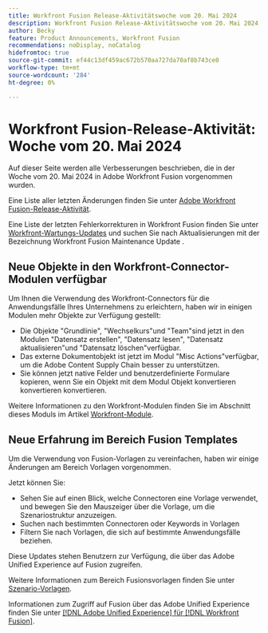 ```yaml
---
title: Workfront Fusion Release-Aktivitätswoche vom 20. Mai 2024
description: Workfront Fusion Release-Aktivitätswoche vom 20. Mai 2024
author: Becky
feature: Product Announcements, Workfront Fusion
recommendations: noDisplay, noCatalog
hidefromtoc: true
source-git-commit: ef44c13df459ac672b570aa727da70af8b743ce0
workflow-type: tm+mt
source-wordcount: '284'
ht-degree: 0%

---
```


# Workfront Fusion-Release-Aktivität: Woche vom 20. Mai 2024

Auf dieser Seite werden alle Verbesserungen beschrieben, die in der Woche vom 20. Mai 2024 in Adobe Workfront Fusion vorgenommen wurden.

Eine Liste aller letzten Änderungen finden Sie unter [Adobe Workfront Fusion-Release-Aktivität](../../../product-announcements/product-releases/fusion-release-activity/fusion-release-activity.md).

Eine Liste der letzten Fehlerkorrekturen in Workfront Fusion finden Sie unter [Workfront-Wartungs-Updates](https://experienceleague.adobe.com/docs/workfront-known-issues/releases/current-updates.html) und suchen Sie nach Aktualisierungen mit der Bezeichnung Workfront Fusion Maintenance Update .

## Neue Objekte in den Workfront-Connector-Modulen verfügbar

Um Ihnen die Verwendung des Workfront-Connectors für die Anwendungsfälle Ihres Unternehmens zu erleichtern, haben wir in einigen Modulen mehr Objekte zur Verfügung gestellt:

* Die Objekte &quot;Grundlinie&quot;, &quot;Wechselkurs&quot;und &quot;Team&quot;sind jetzt in den Modulen &quot;Datensatz erstellen&quot;, &quot;Datensatz lesen&quot;, &quot;Datensatz aktualisieren&quot;und &quot;Datensatz löschen&quot;verfügbar.
* Das externe Dokumentobjekt ist jetzt im Modul &quot;Misc Actions&quot;verfügbar, um die Adobe Content Supply Chain besser zu unterstützen.
* Sie können jetzt native Felder und benutzerdefinierte Formulare kopieren, wenn Sie ein Objekt mit dem Modul Objekt konvertieren konvertieren konvertieren.

Weitere Informationen zu den Workfront-Modulen finden Sie im Abschnitt dieses Moduls im Artikel [Workfront-Module](/help/quicksilver/workfront-fusion/apps-and-their-modules/workfront-modules.md).

## Neue Erfahrung im Bereich Fusion Templates

Um die Verwendung von Fusion-Vorlagen zu vereinfachen, haben wir einige Änderungen am Bereich Vorlagen vorgenommen.

Jetzt können Sie:

* Sehen Sie auf einen Blick, welche Connectoren eine Vorlage verwendet, und bewegen Sie den Mauszeiger über die Vorlage, um die Szenariostruktur anzuzeigen.
* Suchen nach bestimmten Connectoren oder Keywords in Vorlagen
* Filtern Sie nach Vorlagen, die sich auf bestimmte Anwendungsfälle beziehen.

Diese Updates stehen Benutzern zur Verfügung, die über das Adobe Unified Experience auf Fusion zugreifen.

Weitere Informationen zum Bereich Fusionsvorlagen finden Sie unter [Szenario-Vorlagen](/help/quicksilver/workfront-fusion/scenarios/templates/fusion-templates.md).

Informationen zum Zugriff auf Fusion über das Adobe Unified Experience finden Sie unter [[!DNL Adobe Unified Experience] für [!DNL Workfront Fusion]](/help/quicksilver/workfront-fusion/fusion-in-admin-console/fusion-unified-experience.md).

